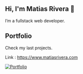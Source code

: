 ## Hi, I'm Matias Rivera 👋

 I’m a fullstack web developer.

## Portfolio

Check my last projects.

Link : https://www.matiasrivera.com

<a href="https://www.matiasrivera.com"><img src="https://i.ibb.co/qr24407/Matias-Rivera-min.png" alt="Portfolio" /></a>


<!--
**matias-rivera/matias-rivera** is a ✨ _special_ ✨ repository because its `README.md` (this file) appears on your GitHub profile.

Here are some ideas to get you started:

- 🔭 I’m currently working on ...
- 🌱 I’m currently learning ...
- 👯 I’m looking to collaborate on ...
- 🤔 I’m looking for help with ...
- 💬 Ask me about ...
- 📫 How to reach me: ...
- 😄 Pronouns: ...
- ⚡ Fun fact: ...
-->
